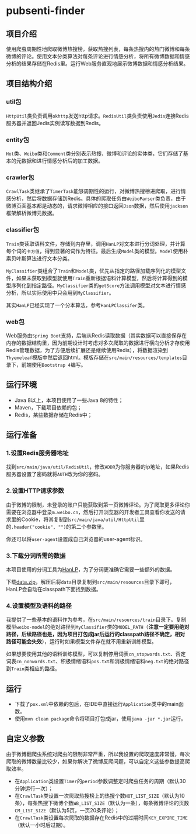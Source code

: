 # pubsenti-finder
 
## 项目介绍
使用爬虫周期性地爬取微博热搜榜，获取热搜列表，每条热搜内的热门微博和每条微博的评论。使用文本分类算法对每条评论进行情感分析，将所有微博数据和情感分析的结果存储在Redis里。运行Web服务直观地展示微博数据和情感分析结果。

## 项目结构介绍

### util包
`HttpUtil`类负责调用`okhttp`发送http请求。`RedisUtil`类负责使用`Jedis`连接Redis服务器并返回Jedis实例读写数据到Redis。
### entity包
`Hot`类、`Weibo`类和`Comment`类分别表示热搜、微博和评论的实体类，它们存储了基本的元数据和进行情感分析后的加工数据。
### crawler包
`CrawlTask`类继承了`TimerTask`能够周期性的运行，对微博热搜榜进爬取，进行情感分析，然后将数据存储到Redis。具体的爬取任务由`WeiboParser`类负责，由于微博页面基本都是动态的，请求微博相应的接口返回`Json`数据，然后使用`jackson`框架解析微博元数据。
### classifier包
`Train`类读取语料文件，存储到内存里，调用`HanLP`对文本进行分词处理，并计算每个词的`卡方值`，得到显著的词作为特征。最后生成`Model`类的模型。`Model`使用朴素贝叶斯算法进行文本分类。

`MyClassifier`类组合了`Train`和`Model`类，优先从指定的路径加载序列化的模型文件，如果未获取到模型就使用`Train`重新根据语料计算模型，然后将计算得到的模型序列化到指定路径。`MyClassifier`类的`getScore`方法调用模型对文本进行情感分析，所以实际使用中只会用到`MyClassifier`。

其实`HanLP`已经实现了一个分本算法，参考`HanLPClassifer`类。
### web包
Web服务由`Spring Boot`支持，后端从Redis读取数据（其实数据可以直接保存在内存的数据结构里，因为前期设计时考虑对多次爬取的数据进行横向分析才存使用Redis管理数据，为了方便后续扩展还是继续使用Redis），将数据渲染到`Thyemeleaf`模版中然后返回html。模版存储在`src/main/resources/tenplates`目录下，前端使用`Bootstrap 4`编写。
## 运行环境
* Java 8以上，本项目使用了一些Java 8的特性；
* Maven，下载项目依赖的包；
* Redis，某些数据存储在Redis中；

## 运行准备

### 1.设置Redis服务器地址
找到`src/main/java/util/RedisUtil`，修改`ADDR`为你服务器的ip地址，如果Redis服务器设置了密码就将`AUTH`改为你的密码。

### 2.设置HTTP请求参数
由于微博的限制，未登录的账户只能获取到第一页微博评论。为了爬取更多评论你需要在浏览器中登录`m.weibo.cn`，然后打开浏览器的开发者工具查看你发送的请求里的Cookie，将其复制到`src/main/java/util/HttpUtil`里的`.header("cookie", "")`的第二个参数里。

你还可以将`user-agent`设置成自己浏览器的user-agent标识。

### 3.下载分词所需的数据
本项目使用的分词工具为[HanLP](https://github.com/hankcs/HanLP/tree/1.x)，为了分词更准确它需要一些额外的数据。

下载[data.zip](http://nlp.hankcs.com/download.php?file=data)，解压后将`data`目录复制到`src/main/resources`目录下即可，HanLP会自动在classpath下面找到数据。

### 4.设置模型及语料的路径
我提供了一些基本的语料作为参考，在`src/main/resources/train`目录下。复制模型`weibo-model`的绝对路径到`MyClassifier`类的`MODEL_PATH`（**注意一定要用绝对路径，后续路径也是，因为项目打包成jar后运行的classpath路径不确定，相对路径可能会失效**），运行时如果模型文件存在就不用重新训练模型。

如果想要使用其他的语料训练模型，可以复制停用词表`cn_stopwords.txt`、否定词表`cn_nonwords.txt`、积极情绪语料`pos.txt`和消极情绪语料`neg.txt`的绝对路径到`Train`类相应的路径。

## 运行
* 下载了`pox.xml`中依赖的包后，在IDE中直接运行`Application`类中的main函数。
* 使用`mvn clean package`命令将项目打包成jar，使用`java -jar *.jar`运行。

## 自定义参数
由于微博翻爬虫系统对爬虫的限制非常严重，所以我设置的爬取速度非常慢，每次爬取的微博数量比较少，如果你解决了微博反爬问题，可以自定义这些参数提高爬取效率。
* 在`Application`类设置`Timer`的`period`参数调整定时爬虫任务的周期（默认30分钟运行一次）；
* 在`CrawlTask`类设置一次爬取热搜榜上的热搜个数`HOT_LIST_SIZE`（默认为10条），每条热搜下微博个数`WB_LIST_SIZE`（默认为一条），每条微博评论的页数`CM_LIST_SIZE`（默认为5页，一页20条评论）；
* 在`CrawlTask`类设置每次爬取的数据存在Redis中的过期时间`KEY_EXPIRE_TIME`（默认一小时后过期）。